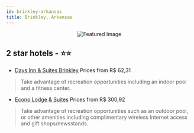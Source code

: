 ```yaml
---
id: brinkley-arkansas
title: Brinkley, Arkansas
---
```


<center><img src="https://i.travelapi.com/hotels/1000000/920000/911200/911141/86f34eef_z.jpg" alt="Featured Image" /></center>


##  2 star hotels - ⭐️⭐️

-    [Days Inn & Suites Brinkley](https://us.hurb.com/hotels/brinkley/days-inn-suites-brinkley-JNP-JP934856?cmp=18055) Prices from R$ 62,31
   > Take advantage of recreation opportunities including an indoor pool and a fitness center.
-    [Econo Lodge & Suites](https://us.hurb.com/hotels/brinkley/econo-lodge-suites-JNP-JP046803?cmp=18055) Prices from R$ 300,92
   > Take advantage of recreation opportunities such as an outdoor pool, or other amenities including complimentary wireless Internet access and gift shops/newsstands.
